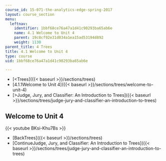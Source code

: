 ```yaml
---
course_id: 15-071-the-analytics-edge-spring-2017
layout: course_section
menu:
  leftnav:
    identifier: 1bbf68ce76a47a1d41c90293ba65ab6e
    name: 4.1 Welcome to Unit 4
    parent: 19c8cf92e31d034a1ea15ad53194d892
    weight: 1130
parent_title: 4 Trees
title: 4.1 Welcome to Unit 4
type: course
uid: 1bbf68ce76a47a1d41c90293ba65ab6e

---
```


*   [<Trees]({{< baseurl >}}/sections/trees)
*   [4.1.1Welcome to Unit 4]({{< baseurl >}}/sections/trees/welcome-to-unit-4)
*   [\>Judge, Jury, and Classifier: An Introduction to Trees]({{< baseurl >}}/sections/trees/judge-jury-and-classifier-an-introduction-to-trees)

Welcome to Unit 4
-----------------

{{< youtube BKsi-Khu7Bs >}}

*   [BackTrees]({{< baseurl >}}/sections/trees)
*   [ContinueJudge, Jury, and Classifier: An Introduction to Trees]({{< baseurl >}}/sections/trees/judge-jury-and-classifier-an-introduction-to-trees)